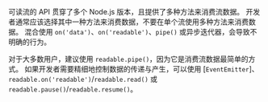 
可读流的 API 贯穿了多个 Node.js 版本，且提供了多种方法来消费流数据。
开发者通常应该选择其中一种方法来消费数据，不要在单个流使用多种方法来消费数据。
混合使用 `on('data')`、`on('readable')`、`pipe()` 或异步迭代器，会导致不明确的行为。

对于大多数用户，建议使用 `readable.pipe()`，因为它是消费流数据最简单的方式。
如果开发者需要精细地控制数据的传递与产生，可以使用 [`EventEmitter`]、`readable.on('readable')`/`readable.read()` 或 `readable.pause()`/`readable.resume()`。

